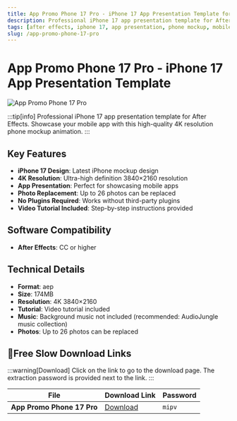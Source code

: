 ```yaml
---
title: App Promo Phone 17 Pro - iPhone 17 App Presentation Template for AE
description: Professional iPhone 17 app presentation template for After Effects. Showcase your mobile app with this 4K resolution phone mockup animation.
tags: [after effects, iphone 17, app presentation, phone mockup, mobile app, ae template, app promo, video editing]
slug: /app-promo-phone-17-pro
---
```


# App Promo Phone 17 Pro - iPhone 17 App Presentation Template

![App Promo Phone 17 Pro](https://www.gfxcamp.com/wp-content/uploads/2025/09/App-Promo-Phone-17-Pro-59530965.jpg)

:::tip[info]
Professional iPhone 17 app presentation template for After Effects. Showcase your mobile app with this high-quality 4K resolution phone mockup animation.
:::

## Key Features

- **iPhone 17 Design**: Latest iPhone mockup design
- **4K Resolution**: Ultra-high definition 3840×2160 resolution
- **App Presentation**: Perfect for showcasing mobile apps
- **Photo Replacement**: Up to 26 photos can be replaced
- **No Plugins Required**: Works without third-party plugins
- **Video Tutorial Included**: Step-by-step instructions provided

## Software Compatibility

- **After Effects**: CC or higher

## Technical Details

- **Format**: aep
- **Size**: 174MB
- **Resolution**: 4K 3840×2160
- **Tutorial**: Video tutorial included
- **Music**: Background music not included (recommended: AudioJungle music collection)
- **Photos**: Up to 26 photos can be replaced

## 🐌Free Slow Download Links

:::warning[Download]
Click on the link to go to the download page. The extraction password is provided next to the link.
:::

| File                       | Download Link                                                              | Password |
| -------------------------- | -------------------------------------------------------------------------- | -------- |
| **App Promo Phone 17 Pro**  | [Download](https://pan.baidu.com/s/1aLkKTBuRWzNoaVSt1RIm4A?pwd=mipv)        | `mipv`   |
